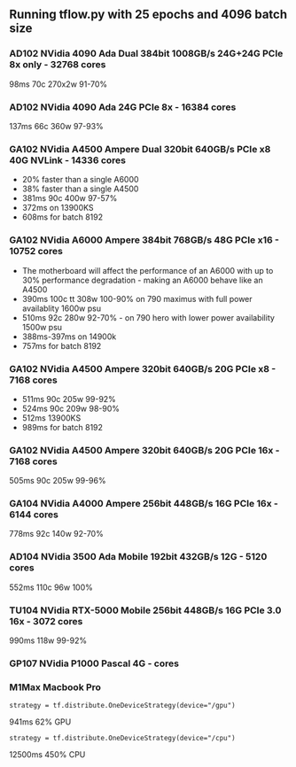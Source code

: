 
## Running tflow.py with 25 epochs and 4096 batch size
### AD102 NVidia 4090 Ada Dual 384bit 1008GB/s 24G+24G PCIe 8x only - 32768 cores
98ms 70c 270x2w 91-70%

### AD102 NVidia 4090 Ada 24G PCIe 8x - 16384 cores
137ms 66c 360w 97-93%

### GA102 NVidia A4500 Ampere Dual 320bit 640GB/s PCIe x8 40G NVLink - 14336 cores
- 20% faster than a single A6000
- 38% faster than a single A4500
- 381ms 90c 400w 97-57% 
- 372ms on 13900KS
- 608ms for batch 8192

### GA102 NVidia A6000 Ampere 384bit 768GB/s 48G PCIe x16 - 10752 cores
- The motherboard will affect the performance of an A6000 with up to 30% performance degradation - making an A6000 behave like an A4500
- 390ms 100c tt 308w 100-90% on 790 maximus with full power availablity 1600w psu
- 510ms 92c 280w 92-70% - on 790 hero with lower power availability 1500w psu
- 388ms-397ms on 14900k
- 757ms for batch 8192

### GA102 NVidia A4500 Ampere 320bit 640GB/s 20G PCIe x8 - 7168 cores
- 511ms 90c 205w 99-92%
- 524ms 90c 209w 98-90%
- 512ms 13900KS
- 989ms for batch 8192

### GA102 NVidia A4500 Ampere 320bit 640GB/s 20G PCIe 16x - 7168 cores
505ms 90c 205w 99-96%

### GA104 NVidia A4000 Ampere 256bit 448GB/s 16G PCIe 16x - 6144 cores
778ms 92c 140w 92-70%

### AD104 NVidia 3500 Ada Mobile 192bit 432GB/s 12G - 5120 cores
552ms 110c 96w 100%

### TU104 NVidia RTX-5000 Mobile 256bit 448GB/s 16G PCIe 3.0 16x - 3072 cores
990ms 118w 99-92%
### GP107 NVidia P1000 Pascal 4G - cores


### M1Max Macbook Pro
```
strategy = tf.distribute.OneDeviceStrategy(device="/gpu")
```
941ms 62% GPU

```
strategy = tf.distribute.OneDeviceStrategy(device="/cpu")
```
12500ms 450% CPU
